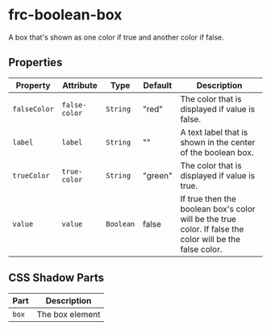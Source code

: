 # frc-boolean-box

A box that's shown as one color if true and another color if false.

## Properties

| Property     | Attribute     | Type      | Default | Description                                      |
|--------------|---------------|-----------|---------|--------------------------------------------------|
| `falseColor` | `false-color` | `String`  | "red"   | The color that is displayed if value is false.   |
| `label`      | `label`       | `String`  | ""      | A text label that is shown in the center of the boolean box. |
| `trueColor`  | `true-color`  | `String`  | "green" | The color that is displayed if value is true.    |
| `value`      | `value`       | `Boolean` | false   | If true then the boolean box's color will be the true color. If false the color will be the false color. |

## CSS Shadow Parts

| Part  | Description     |
|-------|-----------------|
| `box` | The box element |
